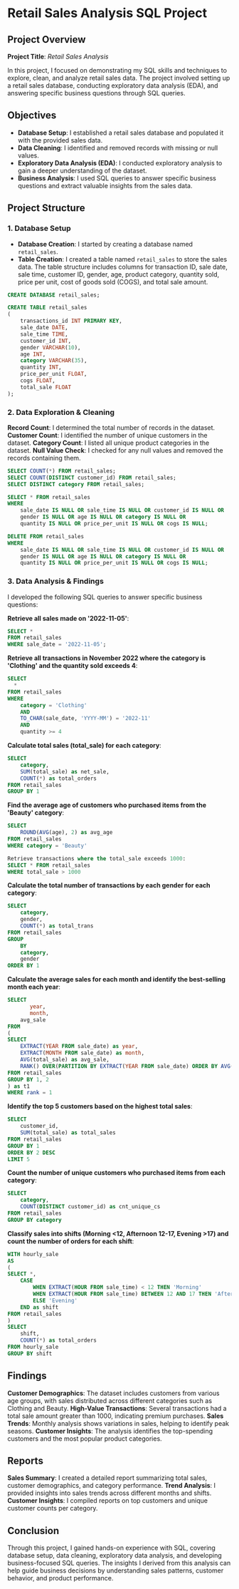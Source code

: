 # **Retail Sales Analysis SQL Project**

## **Project Overview**

**Project Title**: *Retail Sales Analysis*

In this project, I focused on demonstrating my SQL skills and techniques to explore, clean, and analyze retail sales data. The project involved setting up a retail sales database, conducting exploratory data analysis (EDA), and answering specific business questions through SQL queries.

## **Objectives**

- **Database Setup**: I established a retail sales database and populated it with the provided sales data.
- **Data Cleaning**: I identified and removed records with missing or null values.
- **Exploratory Data Analysis (EDA)**: I conducted exploratory analysis to gain a deeper understanding of the dataset.
- **Business Analysis**: I used SQL queries to answer specific business questions and extract valuable insights from the sales data.

## **Project Structure**

### **1. Database Setup**

- **Database Creation**: I started by creating a database named `retail_sales`.
- **Table Creation**: I created a table named `retail_sales` to store the sales data. The table structure includes columns for transaction ID, sale date, sale time, customer ID, gender, age, product category, quantity sold, price per unit, cost of goods sold (COGS), and total sale amount.

```sql
CREATE DATABASE retail_sales;

CREATE TABLE retail_sales
(
    transactions_id INT PRIMARY KEY,
    sale_date DATE,    
    sale_time TIME,
    customer_id INT,    
    gender VARCHAR(10),
    age INT,
    category VARCHAR(35),
    quantity INT,
    price_per_unit FLOAT,    
    cogs FLOAT,
    total_sale FLOAT
);
```
### 2. Data Exploration & Cleaning
**Record Count**: I determined the total number of records in the dataset.
**Customer Count**: I identified the number of unique customers in the dataset.
**Category Count**: I listed all unique product categories in the dataset.
**Null Value Check**: I checked for any null values and removed the records containing them.
```sql
SELECT COUNT(*) FROM retail_sales;
SELECT COUNT(DISTINCT customer_id) FROM retail_sales;
SELECT DISTINCT category FROM retail_sales;

SELECT * FROM retail_sales
WHERE 
    sale_date IS NULL OR sale_time IS NULL OR customer_id IS NULL OR 
    gender IS NULL OR age IS NULL OR category IS NULL OR 
    quantity IS NULL OR price_per_unit IS NULL OR cogs IS NULL;

DELETE FROM retail_sales
WHERE 
    sale_date IS NULL OR sale_time IS NULL OR customer_id IS NULL OR 
    gender IS NULL OR age IS NULL OR category IS NULL OR 
    quantity IS NULL OR price_per_unit IS NULL OR cogs IS NULL;
```
### 3. Data Analysis & Findings
I developed the following SQL queries to answer specific business questions:

**Retrieve all sales made on '2022-11-05'**:
```sql
SELECT *
FROM retail_sales
WHERE sale_date = '2022-11-05';
```

**Retrieve all transactions in November 2022 where the category is 'Clothing' and the quantity sold exceeds 4**:
```sql
SELECT 
  *
FROM retail_sales
WHERE 
    category = 'Clothing'
    AND 
    TO_CHAR(sale_date, 'YYYY-MM') = '2022-11'
    AND
    quantity >= 4
```
**Calculate total sales (total_sale) for each category**:
```sql
SELECT 
    category,
    SUM(total_sale) as net_sale,
    COUNT(*) as total_orders
FROM retail_sales
GROUP BY 1
```
**Find the average age of customers who purchased items from the 'Beauty' category**:
```sql
SELECT
    ROUND(AVG(age), 2) as avg_age
FROM retail_sales
WHERE category = 'Beauty'

Retrieve transactions where the total_sale exceeds 1000:
SELECT * FROM retail_sales
WHERE total_sale > 1000
```

**Calculate the total number of transactions by each gender for each category**:
```sql
SELECT 
    category,
    gender,
    COUNT(*) as total_trans
FROM retail_sales
GROUP 
    BY 
    category,
    gender
ORDER BY 1
```

**Calculate the average sales for each month and identify the best-selling month each year**:
```sql
SELECT 
       year,
       month,
    avg_sale
FROM 
(    
SELECT 
    EXTRACT(YEAR FROM sale_date) as year,
    EXTRACT(MONTH FROM sale_date) as month,
    AVG(total_sale) as avg_sale,
    RANK() OVER(PARTITION BY EXTRACT(YEAR FROM sale_date) ORDER BY AVG(total_sale) DESC) as rank
FROM retail_sales
GROUP BY 1, 2
) as t1
WHERE rank = 1
```
**Identify the top 5 customers based on the highest total sales**:
```sql
SELECT 
    customer_id,
    SUM(total_sale) as total_sales
FROM retail_sales
GROUP BY 1
ORDER BY 2 DESC
LIMIT 5
```

**Count the number of unique customers who purchased items from each category**:
```sql
SELECT 
    category,    
    COUNT(DISTINCT customer_id) as cnt_unique_cs
FROM retail_sales
GROUP BY category
```

**Classify sales into shifts (Morning <12, Afternoon 12-17, Evening >17) and count the number of orders for each shift**:
```sql
WITH hourly_sale
AS
(
SELECT *,
    CASE
        WHEN EXTRACT(HOUR FROM sale_time) < 12 THEN 'Morning'
        WHEN EXTRACT(HOUR FROM sale_time) BETWEEN 12 AND 17 THEN 'Afternoon'
        ELSE 'Evening'
    END as shift
FROM retail_sales
)
SELECT 
    shift,
    COUNT(*) as total_orders    
FROM hourly_sale
GROUP BY shift
```

## **Findings**
**Customer Demographics**: The dataset includes customers from various age groups, with sales distributed across different categories such as Clothing and Beauty.
**High-Value Transactions**: Several transactions had a total sale amount greater than 1000, indicating premium purchases.
**Sales Trends**: Monthly analysis shows variations in sales, helping to identify peak seasons.
**Customer Insights**: The analysis identifies the top-spending customers and the most popular product categories.
## **Reports**
**Sales Summary**: I created a detailed report summarizing total sales, customer demographics, and category performance.
**Trend Analysis**: I provided insights into sales trends across different months and shifts.
**Customer Insights**: I compiled reports on top customers and unique customer counts per category.
## **Conclusion**
Through this project, I gained hands-on experience with SQL, covering database setup, data cleaning, exploratory data analysis, and developing business-focused SQL queries. The insights I derived from this analysis can help guide business decisions by understanding sales patterns, customer behavior, and product performance.
